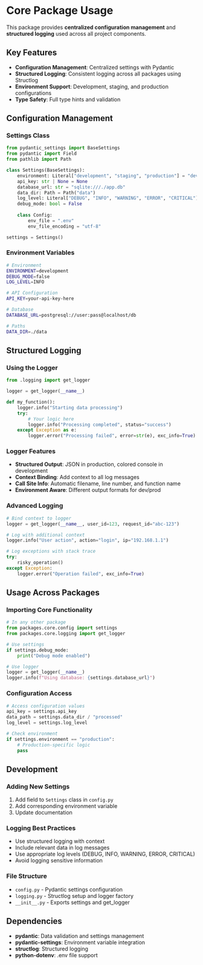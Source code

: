 # Core Package Usage

This package provides **centralized configuration management** and **structured logging** used across all project components.

## Key Features

- **Configuration Management**: Centralized settings with Pydantic
- **Structured Logging**: Consistent logging across all packages using Structlog
- **Environment Support**: Development, staging, and production configurations
- **Type Safety**: Full type hints and validation

## Configuration Management

### Settings Class
```python
from pydantic_settings import BaseSettings
from pydantic import Field
from pathlib import Path

class Settings(BaseSettings):
    environment: Literal["development", "staging", "production"] = "development"
    api_key: str | None = None
    database_url: str = "sqlite:///./app.db"
    data_dir: Path = Path("data")
    log_level: Literal["DEBUG", "INFO", "WARNING", "ERROR", "CRITICAL"] = "INFO"
    debug_mode: bool = False
    
    class Config:
        env_file = ".env"
        env_file_encoding = "utf-8"

settings = Settings()
```

### Environment Variables
```bash
# Environment
ENVIRONMENT=development
DEBUG_MODE=false
LOG_LEVEL=INFO

# API Configuration
API_KEY=your-api-key-here

# Database
DATABASE_URL=postgresql://user:pass@localhost/db

# Paths
DATA_DIR=./data
```

## Structured Logging

### Using the Logger
```python
from .logging import get_logger

logger = get_logger(__name__)

def my_function():
    logger.info("Starting data processing")
    try:
        # Your logic here
        logger.info("Processing completed", status="success")
    except Exception as e:
        logger.error("Processing failed", error=str(e), exc_info=True)
```

### Logger Features
- **Structured Output**: JSON in production, colored console in development
- **Context Binding**: Add context to all log messages
- **Call Site Info**: Automatic filename, line number, and function name
- **Environment Aware**: Different output formats for dev/prod

### Advanced Logging
```python
# Bind context to logger
logger = get_logger(__name__, user_id=123, request_id="abc-123")

# Log with additional context
logger.info("User action", action="login", ip="192.168.1.1")

# Log exceptions with stack trace
try:
    risky_operation()
except Exception:
    logger.error("Operation failed", exc_info=True)
```

## Usage Across Packages

### Importing Core Functionality
```python
# In any other package
from packages.core.config import settings
from packages.core.logging import get_logger

# Use settings
if settings.debug_mode:
    print("Debug mode enabled")

# Use logger
logger = get_logger(__name__)
logger.info(f"Using database: {settings.database_url}")
```

### Configuration Access
```python
# Access configuration values
api_key = settings.api_key
data_path = settings.data_dir / "processed"
log_level = settings.log_level

# Check environment
if settings.environment == "production":
    # Production-specific logic
    pass
```

## Development

### Adding New Settings
1. Add field to `Settings` class in `config.py`
2. Add corresponding environment variable
3. Update documentation

### Logging Best Practices
- Use structured logging with context
- Include relevant data in log messages
- Use appropriate log levels (DEBUG, INFO, WARNING, ERROR, CRITICAL)
- Avoid logging sensitive information

### File Structure
- `config.py` - Pydantic settings configuration
- `logging.py` - Structlog setup and logger factory
- `__init__.py` - Exports settings and get_logger

## Dependencies
- **pydantic**: Data validation and settings management
- **pydantic-settings**: Environment variable integration
- **structlog**: Structured logging
- **python-dotenv**: .env file support